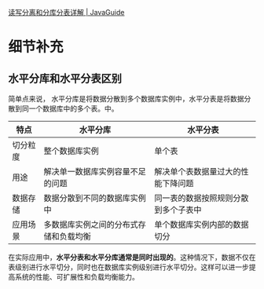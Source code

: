 [读写分离和分库分表详解 | JavaGuide](https://javaguide.cn/high-performance/read-and-write-separation-and-library-subtable.html#如何实现读写分离)







# 细节补充

## 水平分库和水平分表区别

简单点来说， 水平分库是将数据分散到多个数据库实例中，水平分表是将数据分散到同一个数据库中的多个表。中。

| 特点     | 水平分库                               | 水平分表                             |
| -------- | -------------------------------------- | ------------------------------------ |
| 切分粒度 | 整个数据库实例                         | 单个表                               |
| 用途     | 解决单一数据库实例容量不足的问题       | 解决单个表数据量过大的性能下降问题   |
| 数据存储 | 数据分散到不同的数据库实例中           | 同一表的数据按照规则分散到多个子表中 |
| 应用场景 | 多数据库实例之间的分布式存储和负载均衡 | 单个数据库实例内部的数据切分         |

在实际应用中，**水平分表和水平分库通常是同时出现的**。这种情况下，数据不仅在表级别进行水平切分，同时也在数据库实例级别进行水平切分。这样可以进一步提高系统的性能、可扩展性和负载均衡能力。


